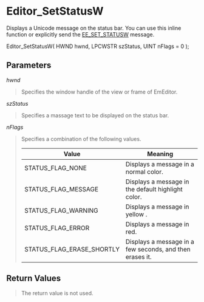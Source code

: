 # Editor\_SetStatusW

Displays a Unicode message on the status bar. You can use this inline function or explicitly send the [EE\_SET\_STATUSW](../message/ee_set_statusw) message.

Editor\_SetStatusW( HWND hwnd, LPCWSTR szStatus, UINT nFlags = 0 );

## Parameters

_hwnd_

> Specifies the window handle of the view or frame of EmEditor.

_szStatus_

> Specifies a massage text to be displayed on the status bar.

_nFlags_

> Specifies a combination of the following values.
>
> | Value | Meaning |
> | --- | --- |
> | STATUS\_FLAG\_NONE | Displays a message in a normal color. |
> | STATUS\_FLAG\_MESSAGE | Displays a message in the default highlight color. |
> | STATUS\_FLAG\_WARNING | Displays a message in yellow . |
> | STATUS\_FLAG\_ERROR | Displays a message in red. |
> | STATUS\_FLAG\_ERASE\_SHORTLY | Displays a message in a few seconds, and then erases it. |

## Return Values

> The return value is not used.